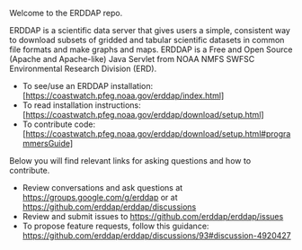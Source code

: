 Welcome to the ERDDAP repo. 

ERDDAP is a scientific data server that gives users a simple, consistent way to download subsets of 
gridded and tabular scientific datasets in common file formats and make graphs and maps.
ERDDAP is a Free and Open Source (Apache and Apache-like) Java Servlet from NOAA NMFS SWFSC Environmental Research Division (ERD).
* To see/use an ERDDAP installation: [https://coastwatch.pfeg.noaa.gov/erddap/index.html]
* To read installation instructions: [https://coastwatch.pfeg.noaa.gov/erddap/download/setup.html]
* To contribute code: [https://coastwatch.pfeg.noaa.gov/erddap/download/setup.html#programmersGuide]

Below you will find relevant links for asking questions and how to contribute.
* Review conversations and ask questions at https://groups.google.com/g/erddap or at https://github.com/erddap/erddap/discussions
* Review and submit issues to https://github.com/erddap/erddap/issues
* To propose feature requests, follow this guidance: https://github.com/erddap/erddap/discussions/93#discussion-4920427
